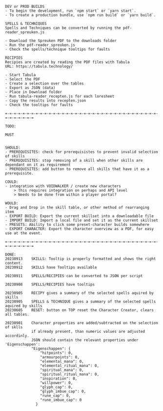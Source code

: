 
	DEV or PROD BUILDS
    - To begin the development, run `npm start` or `yarn start`.
    - To create a production bundle, use `npm run build` or `yarn build`.
	
	SPELLS & TECHNIQUES
	Spells and Techniques can be converted by running the pdf-reader_spreuken.js
	
	- Download the Spreuken PDF to the downloads folder
	- Run the pdf-reader_spreuken.js
	- Check the spells/technique tooltips for faults

	RECIPIES
	Recipies are created by reading the PDF files with Tabula
	URL: https://tabula.technology/

	- Start Tabula
	- Select the PDF
	- Create a selection over the tables
	- Export as JSON (data)
	- Place in Download folder
	- Run tabula-reader_recepten.js for each loresheet
	- Copy the results into recepten.json
	- Check the tooltips for faults

	=-=-=-=-=-=-=-=-=-=-=-=-=-=-=-=-=-=-=-=-=-=-=-=-=-=-=-=-=-=-=-=-=-=-=-=-=-=-=-=-=-=

	TODO:

	MUST
	

	SHOULD:
	- PREREQUISITES: check for prerequisistes to prevent invalid selection of skills 
	- PREREQUISITES: stop removing of a skill when other skills are dependant on it as requirement
	- PREREQUISITES: add button to remove all skills that have it as a prerequisite.

	COULD:
	- integration with VOIDWALKER / create new characters
		> this requires integration on perhaps and API level
		> Needs to be done from within a player portal?

	WOULD: 
	- Drag and Drop in the skill table, or other method of rearranging item
	- EXPORT BUILD: Export the current skillset into a downloadable file
	- IMPORT BUILD: Import a local file and set it as the current skillset
	- PRESETS: Ability to click some preset-character builds somewhere
	- EXPORT CHARACTER: Export the character overview as a PDF, for easy use at the event.

	=-=-=-=-=-=-=-=-=-=-=-=-=-=-=-=-=-=-=-=-=-=-=-=-=-=-=-=-=-=-=-=-=-=-=-=-=-=-=-=-=-=

	DONE:
	20230913	SKILLS: Tooltip is properly formatted and shows the right content.
	20230912	SKILLS have Tooltips available
	
	20230911    SPELLS/RECIPIES can be converted to JSON per script
	
	20230908	SPELLS/RECIPIES have tooltips
	
	20230905	RECIPY gives a summary of the selected spells aquired by skills
	20230905	SPELLS & TECHNIQUE gives a summary of the selected spells aquired by skills
	20230605	RESET: button on TOP reset the Character Creator, clears all tables.
	
	20230901 	Character properties are added/subtracted on the selection of sklls
				if already present, than numeric values are adjusted accordinly. 
				JSON should contain the relevant properties under 'Eigenschappen':
				"Eigenschappen": {
					"hitpoints": 0,
					"armourpoints": 0,
					"elemental_mana": 0,
					"elemental_ritual_mana": 0,
					"spiritual_mana": 0,
					"spiritual_ritual_mana": 0,
					"inspiration": 0,
					"willpower": 0,
					"glyph_cap": 0,
					"glyph_imbue_cap": 0,
					"rune_cap": 0,
					"rune_imbue_cap": 0
				  }